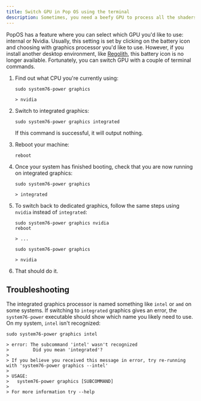 ```yaml
---
title: Switch GPU in Pop OS using the terminal
description: Sometimes, you need a beefy GPU to process all the shaders in Metro 2033. And other times, you just need the integrated CPU graphics to show you a terminal window while you try to rebuild a Lotus binary on the train to Kings Cross without your battery crapping out. 
---
```


PopOS has a feature where you can select which GPU you'd like to use: internal or Nvidia. Usually, this setting is set by clicking on the battery icon and choosing with graphics processor you'd like to use. However, if you install another desktop environment, like [Regolith](https://regolith-linux.org/), this battery icon is no longer available. Fortunately, you can switch GPU with a couple of terminal commands.

1. Find out what CPU you're currently using:

    ```shell
    sudo system76-power graphics

    > nvidia
    ``` 

1. Switch to integrated graphics:

    ```shell
    sudo system76-power graphics integrated 
    ```

    If this command is successful, it will output nothing.

1. Reboot your machine:

    ```shell
    reboot
    ``` 

1. Once your system has finished booting, check that you are now running on integrated graphics:

    ```shell
    sudo system76-power graphics

    > integrated 
    ```

1. To switch back to dedicated graphics, follow the same steps using `nvidia` instead of `integrated`:

    ```shell
    sudo system76-power graphics nvidia
    reboot

    > ...

    sudo system76-power graphics

    > nvidia
    ```

1. That should do it.

## Troubleshooting

The integrated graphics processor is named something like `intel` or `amd` on some systems. If switching to `integrated` graphics gives an error, the `system76-power` executable should show which name you likely need to use. On my system, `intel` isn't recognized:

```shell
sudo system76-power graphics intel 

> error: The subcommand 'intel' wasn't recognized
>         Did you mean 'integrated'?
> 
> If you believe you received this message in error, try re-running with 'system76-power graphics --intel'
>
> USAGE:
>   system76-power graphics [SUBCOMMAND]
>
> For more information try --help
```

